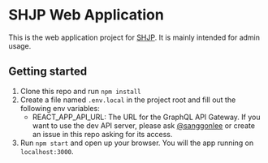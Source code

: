 # SHJP Web Application

This is the web application project for [SHJP](https://github.com/shjp). It is mainly intended for admin usage.

## Getting started
1. Clone this repo and run `npm install`
2. Create a file named `.env.local` in the project root and fill out the following env variables:
    * REACT_APP_API_URL: The URL for the GraphQL API Gateway. If you want to use the dev API server, please ask [@sanggonlee](https://github.com/sanggonlee) or create an issue in this repo asking for its access.
3. Run `npm start` and open up your browser. You will the app running on `localhost:3000`.